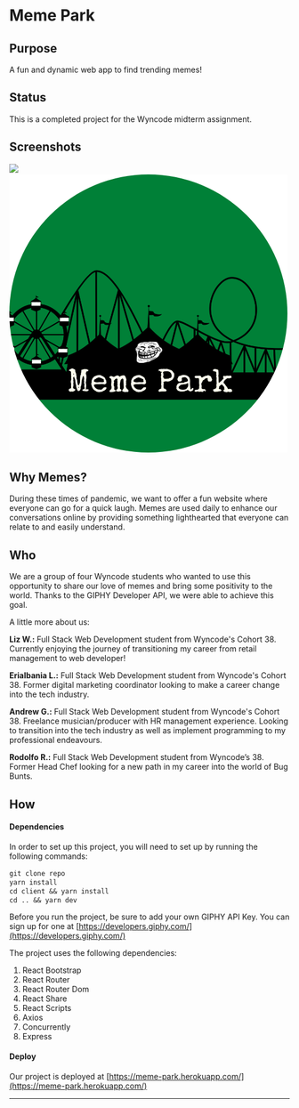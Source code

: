 # Meme Park

## Purpose

A fun and dynamic web app to find trending memes!

## Status

This is a completed project for the Wyncode midterm assignment.

## Screenshots

<img src="./screenshot.png" />
<img src="./client/src/components/images/meme_park_logo_circle.png">

## Why Memes?

During these times of pandemic, we want to offer a fun website where everyone can go for a quick laugh. Memes are used daily to enhance our conversations online by providing something lighthearted that everyone can relate to and easily understand.

## Who

We are a group of four Wyncode students who wanted to use this opportunity to share our love of memes and bring some positivity to the world. Thanks to the GIPHY Developer API, we were able to achieve this goal.

A little more about us:

**Liz W.:** Full Stack Web Development student from Wyncode's Cohort 38. Currently enjoying the journey of transitioning my career from retail management to web developer!

**Erialbania L.:** Full Stack Web Development student from Wyncode's Cohort 38. Former digital marketing coordinator looking to make a career change into the tech industry.

**Andrew G.:** Full Stack Web Development student from Wyncode's Cohort 38. Freelance musician/producer with HR management experience. Looking to transition into the tech industry as well as implement programming to my professional endeavours.

**Rodolfo R.:** Full Stack Web Development student from Wyncode’s 38. Former Head Chef looking for a new path in my career into the world of Bug Bunts.

## How

#### Dependencies

In order to set up this project, you will need to set up by running the following commands:

    git clone repo
    yarn install
    cd client && yarn install
    cd .. && yarn dev

Before you run the project, be sure to add your own GIPHY API Key. You can sign up for one at [https://developers.giphy.com/](https://developers.giphy.com/)

The project uses the following dependencies:

1.  React Bootstrap
2.  React Router
3.  React Router Dom
4.  React Share
5.  React Scripts
6.  Axios
7.  Concurrently
8.  Express

#### Deploy

Our project is deployed at [https://meme-park.herokuapp.com/](https://meme-park.herokuapp.com/)

<hr/>
